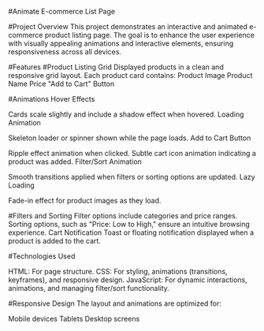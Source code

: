 #Animate E-commerce List Page

#Project Overview
This project demonstrates an interactive and animated e-commerce product listing page. The goal is to enhance the user experience with visually appealing animations and interactive elements, ensuring responsiveness across all devices.

#Features
#Product Listing Grid
Displayed products in a clean and responsive grid layout.
Each product card contains:
Product Image
Product Name
Price
"Add to Cart" Button

#Animations
Hover Effects

Cards scale slightly and include a shadow effect when hovered.
Loading Animation

Skeleton loader or spinner shown while the page loads.
Add to Cart Button

Ripple effect animation when clicked.
Subtle cart icon animation indicating a product was added.
Filter/Sort Animation

Smooth transitions applied when filters or sorting options are updated.
Lazy Loading

Fade-in effect for product images as they load.

#Filters and Sorting
Filter options include categories and price ranges.
Sorting options, such as "Price: Low to High," ensure an intuitive browsing experience.
Cart Notification
Toast or floating notification displayed when a product is added to the cart.


#Technologies Used

HTML: For page structure.
CSS: For styling, animations (transitions, keyframes), and responsive design.
JavaScript: For dynamic interactions, animations, and managing filter/sort functionality.


#Responsive Design
The layout and animations are optimized for:

Mobile devices
Tablets
Desktop screens
